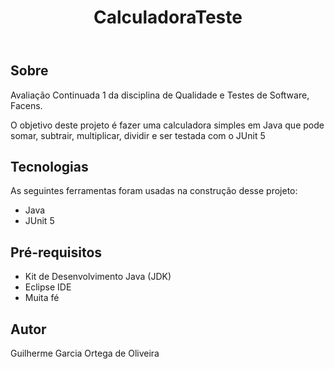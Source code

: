 <!DOCTYPE html>
<html lang="pt-BR">
<head>
    <meta charset="UTF-8">
    <meta name="viewport" content="width=device-width, initial-scale=1.0">
    <title>CalculadoraTeste</title>
</head>
<body>
    <header>
        <h1>CalculadoraTeste</h1>
    </header>
    <section id="sobre">
        <h2>Sobre</h2>
        <p>Avaliação Continuada 1 da disciplina de Qualidade e Testes de Software, Facens.</p>
        <p>O objetivo deste projeto é fazer uma calculadora simples em Java que pode somar, subtrair, multiplicar, dividir e ser testada com o JUnit 5</p>
    </section>
    <section id="tecnologias">
        <h2>Tecnologias</h2>
        <p>As seguintes ferramentas foram usadas na construção desse projeto:</p>
        <ul>
            <li>Java</li>
            <li>JUnit 5</li>
        </ul>
    </section>
    <section id="pre-requisitos">
        <h2>Pré-requisitos</h2>
        <ul>
            <li>Kit de Desenvolvimento Java (JDK)</li>
            <li>Eclipse IDE</li>
            <li>Muita fé</li>
        </ul>
    </section>
    <section id="autor">
        <h2>Autor</h2>
        <p>Guilherme Garcia Ortega de Oliveira</p>
    </section>
</body>
</html>
